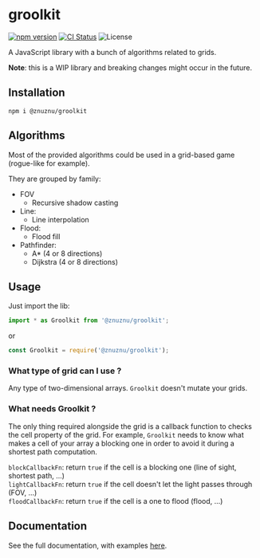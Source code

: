 # groolkit
[![npm version](https://img.shields.io/npm/v/@znuznu/groolkit.svg)](https://www.npmjs.com/package/@znuznu/groolkit)
[![CI Status](https://github.com/znuznu/groolkit/workflows/CI/badge.svg)](https://github.com/znuznu/groolkit/actions)
![License](https://img.shields.io/github/license/znuznu/groolkit)

A JavaScript library with a bunch of algorithms related to grids.  

__Note__: this is a WIP library and breaking changes might occur in the future.  

## __Installation__
`npm i @znuznu/groolkit`

## __Algorithms__
Most of the provided algorithms could be used in a grid-based game (rogue-like for example).

They are grouped by family:  
* FOV
    * Recursive shadow casting
* Line:
    * Line interpolation
* Flood:
    * Flood fill
* Pathfinder:
    * A* (4 or 8 directions)
    * Dijkstra (4 or 8 directions)

## __Usage__

Just import the lib:  
```typescript
import * as Groolkit from '@znuznu/groolkit';
```

or

```typescript
const Groolkit = require('@znuznu/groolkit');
```

### What type of grid can I use ?
Any type of two-dimensional arrays. `Groolkit` doesn't mutate your grids.

### What needs Groolkit ?
The only thing required alongside the grid is a callback function to checks the cell property of the grid. For example, `Groolkit` needs to know what makes a cell of your array a blocking one in order to avoid it during a shortest path computation.  

`blockCallbackFn`: return `true` if the cell is a blocking one (line of sight, shortest path, ...)  
`lightCallbackFn`: return `true` if the cell doesn't let the light passes through (FOV, ...)  
`floodCallbackFn`: return `true` if the cell is a one to flood (flood, ...)

## __Documentation__

See the full documentation, with examples [here](https://znuznu.github.io/groolkit/).